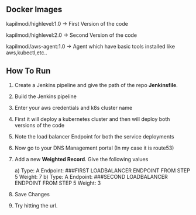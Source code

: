 <H2> Docker Images </H2>

kapilmodi/highlevel:1.0      -> First Version of the code

kapilmodi/highlevel:2.0      -> Second Version of the code

kapilmodi/aws-agent:1.0      -> Agent which have basic tools installed like aws,kubectl,etc..


<H2> How To Run </H2>

1) Create a Jenkins pipeline and give the path of the repo <B>Jenkinsfile</B>. 

2) Build the Jenkins pipeline 

3) Enter your aws credentials and k8s cluster name

4) First it will deploy a kubernetes cluster and then will deploy both versions of the code

5) Note the load balancer Endpoint for both the service deployments

6) Now go to your DNS Management portal (In my case it is route53) 

7) Add a new <B>Weighted Record</B>. Give the following values

    a) Type: A
       Endpoint: ###FIRST LOADBALANCER ENDPOINT FROM STEP 5
       Weight: 7
    b) Type: A
       Endpoint: ###SECOND LOADBALANCER ENDPOINT FROM STEP 5
       Weight: 3

8) Save Changes

9) Try hitting the url. 